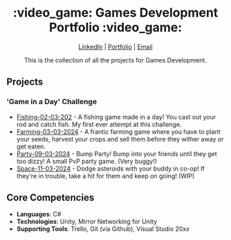 <div align="center"><h1>:video_game: Games Development Portfolio :video_game:</h1>
  <p><a href="http://www.LinkedIn.com/in/kevin-barr1988">LinkedIn</a> | <a href="http://kjb88.github.io">Portfolio</a> | <a href="mailto:kevinbarr.business@gmail.com">Email</a></p>
<p>This is the collection of all the projects for Games Development.</p>
</div>
<div>
  <h2>Projects</h2>
  <h3>'Game in a Day' Challenge</h3>
    <ul>
      <li><a href="https://github.com/KJB88/Fishing-02-03-2024">Fishing-02-03-202</a> - A fishing game made in a day! You cast out your rod and catch fish. My first ever attempt at this challenge.</li>
      <li><a href="https://github.com/KJB88/Farming-03-03-2024">Farming-03-03-2024</a> - A frantic farming game where you have to plant your seeds, harvest your crops and sell them before they wither away or get eaten.</li>
      <li><a href="https://github.com/KJB88/Party-09-03-2024">Party-09-03-2024</a> - Bump Party! Bump into your friends until they get too dizzy! A small PvP party game. (Very buggy!)</li>
      <li><a href="https://github.com/KJB88/Space-11-03-2024">Space-11-03-2024</a> - Dodge asteroids with your buddy in co-op! If they're in trouble, take a hit for them and keep on going! (WIP)</li>
    </ul>
  <!--
  <h3>Clones</h3>
    <ul>
      <li><a href=""></a>:</li>
    </ul>
  <h3>Original Concepts</h3>
    <ul>
      <li><a href=""></a>:</li>
    </ul>
  <h3>Discovery Demos</h3>
    <ul>
      <li><a href=""></a>:</li>
    </ul>
  -->
</div>
<div>
<h2>Core Competencies</h2>
<ul>
  <li><b>Languages</b>: C#</li>
  <li><b>Technologies</b>: Unity, Mirror Networking for Unity</li>
  <li><b>Supporting Tools</b>: Trello, Git (via Github), Visual Studio 20xx</li>
</ul>
</div>
